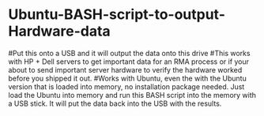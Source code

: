 # Ubuntu-BASH-script-to-output-Hardware-data
#Put this onto a USB and it will output the data onto this drive
#This works with HP + Dell servers to get important data for an RMA process or if your about to send important server hardware to verify the hardware worked before you shipped it out.
#Works with Ubuntu, even the with the Ubuntu version that is loaded into memory, no installation package needed. Just load the Ubuntu into memory and run this BASH script into the memory with a USB stick. It will put the data back into the USB with the results.
